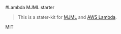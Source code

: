 #Lambda MJML starter
>This is a stater-kit for [MJML](https://mjml.io) and [AWS Lambda](https://aws.amazon.com/tw/documentation/lambda/). 

MIT
